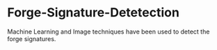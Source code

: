 # Forge-Signature-Detetection
Machine Learning and Image techniques have been used to detect the forge signatures.
